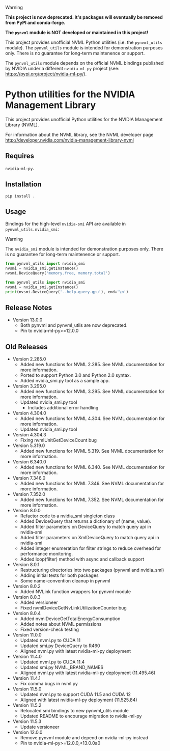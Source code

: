> [!WARNING]
> 
> **This project is now deprecated. It's packages will eventually be removed from PyPI and conda-forge.**
>
> **The `pynvml` module is NOT developed or maintained in this project!**
> 
> This project provides unofficial NVML Python utilities (i.e. the `pynvml_utils` module).
> The `pynvml_utils` module is intended for demonstration purposes only.
> There is no guarantee for long-term maintenence or support.
>
> The `pynvml_utils` module depends on the official NVML bindings
> published by NVIDIA under a different `nvidia-ml-py` project
> (see: https://pypi.org/project/nvidia-ml-py/).
>


Python utilities for the NVIDIA Management Library
===============================================================

This project provides unofficial Python utilities for the
NVIDIA Management Library (NVML).

For information about the NVML library, see the NVML developer page
http://developer.nvidia.com/nvidia-management-library-nvml


Requires
--------
`nvidia-ml-py`.


Installation
------------

    pip install .

Usage
-----

Bindings for the high-level `nvidia-smi` API are available
in `pynvml_utils.nvidia_smi`:

> [!WARNING]
> The `nvidia_smi` module is intended for demonstration purposes only.
> There is no guarantee for long-term maintenence or support.

```python
from pynvml_utils import nvidia_smi
nvsmi = nvidia_smi.getInstance()
nvsmi.DeviceQuery('memory.free, memory.total')
```

```python
from pynvml_utils import nvidia_smi
nvsmi = nvidia_smi.getInstance()
print(nvsmi.DeviceQuery('--help-query-gpu'), end='\n')
```

Release Notes
-------------

-   Version 13.0.0
    - Both pynvml and pynvml_utils are now deprecated.
    - Pin to nvidia-ml-py>=12.0.0


Old Releases
------------

-   Version 2.285.0
    - Added new functions for NVML 2.285.  See NVML documentation for more information.
    - Ported to support Python 3.0 and Python 2.0 syntax.
    - Added nvidia_smi.py tool as a sample app.
-   Version 3.295.0
    - Added new functions for NVML 3.295.  See NVML documentation for more information.
    - Updated nvidia_smi.py tool
      - Includes additional error handling
-   Version 4.304.0
    - Added new functions for NVML 4.304.  See NVML documentation for more information.
    - Updated nvidia_smi.py tool
-   Version 4.304.3
    - Fixing nvmlUnitGetDeviceCount bug
-   Version 5.319.0
    - Added new functions for NVML 5.319.  See NVML documentation for more information.
-   Version 6.340.0
    - Added new functions for NVML 6.340.  See NVML documentation for more information.
-   Version 7.346.0
    - Added new functions for NVML 7.346.  See NVML documentation for more information.
-   Version 7.352.0
    - Added new functions for NVML 7.352.  See NVML documentation for more information.
-   Version 8.0.0
    - Refactor code to a nvidia_smi singleton class
    - Added DeviceQuery that returns a dictionary of (name, value).
    - Added filter parameters on DeviceQuery to match query api in nvidia-smi
    - Added filter parameters on XmlDeviceQuery to match query api in nvidia-smi
    - Added integer enumeration for filter strings to reduce overhead for performance monitoring.
    - Added loop(filter) method with async and callback support
-   Version 8.0.1
    - Restructuring directories into two packages (pynvml and nvidia_smi)
    - Adding initial tests for both packages
    - Some name-convention cleanup in pynvml
-   Version 8.0.2
    - Added NVLink function wrappers for pynvml module
-   Version 8.0.3
    - Added versioneer
    - Fixed nvmlDeviceGetNvLinkUtilizationCounter bug
-   Version 8.0.4
    - Added nvmlDeviceGetTotalEnergyConsumption
    - Added notes about NVML permissions
    - Fixed version-check testing
-   Version 11.0.0
    - Updated nvml.py to CUDA 11
    - Updated smi.py DeviceQuery to R460
    - Aligned nvml.py with latest nvidia-ml-py deployment
-   Version 11.4.0
    - Updated nvml.py to CUDA 11.4
    - Updated smi.py NVML_BRAND_NAMES
    - Aligned nvml.py with latest nvidia-ml-py deployment (11.495.46)
-   Version 11.4.1
    - Fix comma bugs in nvml.py
-   Version 11.5.0
    - Updated nvml.py to support CUDA 11.5 and CUDA 12
    - Aligned with latest nvidia-ml-py deployment (11.525.84)
-   Version 11.5.2
    - Relocated smi bindings to new pynvml_utils module
    - Updated README to encourage migration to nvidia-ml-py
-   Version 11.5.3
    - Update versioneer
-   Version 12.0.0
    - Remove pynvml module and depend on nvidia-ml-py instead
    - Pin to nvidia-ml-py>=12.0.0,<13.0.0a0
